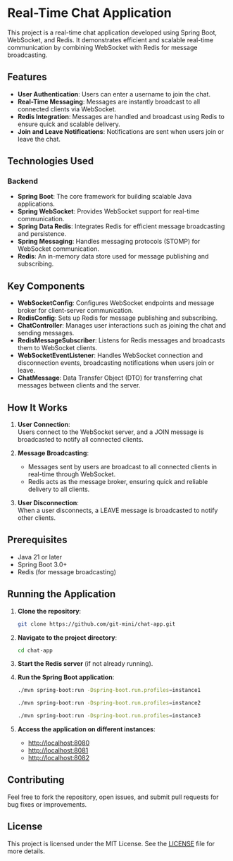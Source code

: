 # Real-Time Chat Application

This project is a real-time chat application developed using Spring Boot, WebSocket, and Redis. It demonstrates efficient and scalable real-time communication by combining WebSocket with Redis for message broadcasting.

## Features
- **User Authentication**: Users can enter a username to join the chat.
- **Real-Time Messaging**: Messages are instantly broadcast to all connected clients via WebSocket.
- **Redis Integration**: Messages are handled and broadcast using Redis to ensure quick and scalable delivery.
- **Join and Leave Notifications**: Notifications are sent when users join or leave the chat.

## Technologies Used

### Backend
- **Spring Boot**: The core framework for building scalable Java applications.
- **Spring WebSocket**: Provides WebSocket support for real-time communication.
- **Spring Data Redis**: Integrates Redis for efficient message broadcasting and persistence.
- **Spring Messaging**: Handles messaging protocols (STOMP) for WebSocket communication.
- **Redis**: An in-memory data store used for message publishing and subscribing.

## Key Components
- **WebSocketConfig**: Configures WebSocket endpoints and message broker for client-server communication.
- **RedisConfig**: Sets up Redis for message publishing and subscribing.
- **ChatController**: Manages user interactions such as joining the chat and sending messages.
- **RedisMessageSubscriber**: Listens for Redis messages and broadcasts them to WebSocket clients.
- **WebSocketEventListener**: Handles WebSocket connection and disconnection events, broadcasting notifications when users join or leave.
- **ChatMessage**: Data Transfer Object (DTO) for transferring chat messages between clients and the server.

## How It Works

1. **User Connection**:  
   Users connect to the WebSocket server, and a JOIN message is broadcasted to notify all connected clients.
   
2. **Message Broadcasting**:  
   - Messages sent by users are broadcast to all connected clients in real-time through WebSocket.  
   - Redis acts as the message broker, ensuring quick and reliable delivery to all clients.

3. **User Disconnection**:  
   When a user disconnects, a LEAVE message is broadcasted to notify other clients.

## Prerequisites
- Java 21 or later
- Spring Boot 3.0+
- Redis (for message broadcasting)

## Running the Application

1. **Clone the repository**:
    
    ```bash
    git clone https://github.com/git-mini/chat-app.git
    ```

2. **Navigate to the project directory**:
    
    ```bash
    cd chat-app
    ```

3. **Start the Redis server** (if not already running).

4. **Run the Spring Boot application**:
    
    ```bash
    ./mvn spring-boot:run -Dspring-boot.run.profiles=instance1
    ```
    
    ```bash
    ./mvn spring-boot:run -Dspring-boot.run.profiles=instance2
    ```
    
    ```bash
    ./mvn spring-boot:run -Dspring-boot.run.profiles=instance3
    ```

5. **Access the application on different instances**:
   - [http://localhost:8080](http://localhost:8080)
   - [http://localhost:8081](http://localhost:8081)
   - [http://localhost:8082](http://localhost:8082)

## Contributing

Feel free to fork the repository, open issues, and submit pull requests for bug fixes or improvements.

## License

This project is licensed under the MIT License. See the [LICENSE](LICENSE) file for more details.
